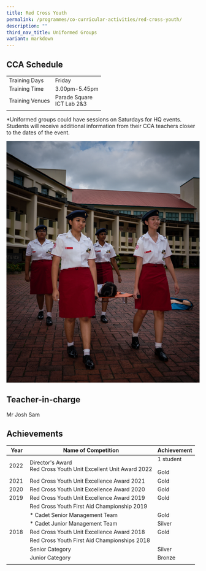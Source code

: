 ```yaml
---
title: Red Cross Youth
permalink: /programmes/co-curricular-activities/red-cross-youth/
description: ""
third_nav_title: Uniformed Groups
variant: markdown
---
```

CCA Schedule
------------

| | |
| --- | --- |
| Training Days | Friday |  
| Training Time | 3.00pm-5.45pm |   
| Training Venues | Parade Square <br> ICT Lab 2&amp;3 |   
| | |
  
\*Uniformed groups could have sessions on Saturdays for HQ events. Students will receive additional information from their CCA teachers closer to the dates of the event.

![](/images/redcross12023.jpg)

Teacher-in-charge
------------------

Mr Josh Sam 


Achievements
------------

| Year | Name of Competition | Achievement |
| --- | --- | --- |
| 2022&nbsp; | Director's Award&nbsp; <br> Red Cross Youth Unit Excellent Unit Award 2022 | 1 student&nbsp; <br> <br> Gold |
| 2021&nbsp; | Red Cross Youth Unit Excellence Award 2021&nbsp; | Gold&nbsp; |
| 2020&nbsp; | Red Cross Youth Unit Excellence Award 2020 | Gold&nbsp; |
| 2019 | Red Cross Youth Unit Excellence Award 2019 | Gold |
| &nbsp; | Red Cross Youth First Aid Championship 2019&nbsp; | &nbsp; |
| &nbsp; | *   Cadet Senior Management Team | Gold&nbsp; |
| &nbsp; | *   Cadet Junior Management Team | Silver&nbsp; |
| 2018 | Red Cross Youth Unit Excellence Award 2018 | Gold |
|   | Red Cross Youth First Aid Championships 2018 |   |
| &nbsp; | Senior Category | Silver&nbsp; |
| &nbsp; | Junior Category | Bronze&nbsp; |
| | | |